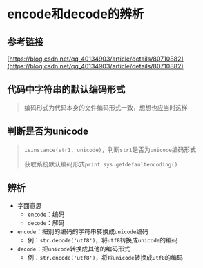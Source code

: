 # encode和decode的辨析

## 参考链接

[https://blog.csdn.net/qq_40134903/article/details/80710882](https://blog.csdn.net/qq_40134903/article/details/80710882)

## 代码中字符串的默认编码形式

>   编码形式为代码本身的文件编码形式一致，想想也应当时这样

## 判断是否为unicode

>   `isinstance(str1, unicode)`，判断`str1`是否为`unicode`编码形式
>
>   获取系统默认编码形式`print sys.getdefaultencoding()`

## 辨析

*   字面意思
    *   `encode`：编码
    *   `decode`：解码
*   `encode`：把别的编码的字符串转换成`unicode`编码
    *   例：`str.decode('utf8')`，将`utf8`转换成`unicode`的编码
*   `decode`：把`unicode`转换成其他的编码形式
    *   例：`str.encode('utf8')`，将`将unicode`转换成`utf8`的编码

